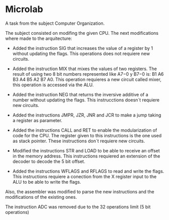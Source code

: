 # Microlab
 A task from the subject Computer Organization.

The subject consisted on modifing the given CPU. The next modifications where made to the arquitecture:

<ul>
    <li>
        Added the instruction SIG that increases the value of a register by 1 without updating the flags. This operations does not requiere new circuits.
    </li><p>
    <li>
        Added the instruction MIX that mixes the values of two registers. The result of using two 8 bit numbers represented like A7−0 y B7−0 is: B1 A6 B3 A4 B5 A2 B7 A0. This operation requieres a new circuit called mixer, this operation is accessed via the ALU.
    </li><p>
    <li>
        Added the instruction NEG that returns the inversive additive of a number without updating the flags. This instrucctions doesn´t requiere new circuits.
    </li><p>
    <li>
        Added the instructions JMPR, JZR, JNR and JCR to make a jump taking a register as parameter.
    </li><p>
    <li>
        Added the instructions CALL and RET to enable the modularization of code for the CPU. The register given to this instructions is the one used as stack pointer. These instructions don´t requiere new circuits.
    </li><p>
    <li>
        Modified the instructions STR and LOAD to be able to receive an offset in the memory address. This instructions requiered an extension of the decoder to decode the 5 bit offset.
    </li><p>
    <li>
        Added the instructions WFLAGS and RFLAGS to read and write the flags. This instructions requiere a conection from the X register input to the ALU to be able to write the flags.
    </li>
</ul>

Also, the assembler was modified to parse the new instructions and the modifications of the existing ones.

The instruction ADC was removed due to the 32 operations limit (5 bit operations)